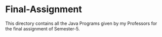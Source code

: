 # Final-Assignment
This directory contains all the Java Programs given by my Professors for the final assignment of Semester-5.
